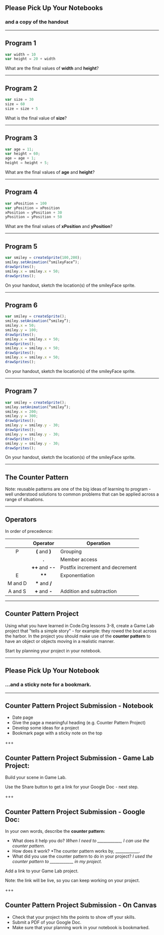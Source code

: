## Please Pick Up Your Notebooks
### and a copy of the handout

---

## Program 1

```javascript
var width = 10
var height = 20 + width
```

What are the final values of **width** and **height**?

---

## Program 2

```javascript
var size = 30
size = 60
size = size + 5
```

What is the final value of **size**?

---

## Program 3

```javascript
var age = 11;
var height = 60;
age = age + 1;
height = height + 5;
```

What are the final values of **age** and **height**?

---

## Program 4

```javascript
var xPosition = 100
var yPosition = xPosition
xPosition = yPosition + 30
yPosition = yPosition + 50
```

What are the final values of **xPosition** and **yPosition**?

---

## Program 5

```javascript
var smiley = createSprite(100,200);
smiley.setAnimation(“smileyFace”);
drawSprites();
smiley.x = smiley.x + 50;
drawSprites();
```

On your handout, sketch the location(s) of the smileyFace sprite.

---

## Program 6

```javascript
var smiley = createSprite();
smiley.setAnimation(“smiley”);
smiley.x = 50;
smiley.y = 100;
drawSprites();
smiley.x = smiley.x + 50;
drawSprites();
smiley.x = smiley.x + 50;
drawSprites();
smiley.x = smiley.x + 50;
drawSprites();
```

On your handout, sketch the location(s) of the smileyFace sprite.

---

## Program 7

```javascript
var smiley = createSprite();
smiley.setAnimation(“smiley”);
smiley.x = 200;
smiley.y = 300;
drawSprites();
smiley.y = smiley.y - 30;
drawSprites();
smiley.y = smiley.y - 30;
drawSprites();
smiley.y = smiley.y - 30;
drawSprites();
```

On your handout, sketch the location(s) of the smileyFace sprite.

---

## The Counter Pattern

Note: reusable patterns are one of the big ideas of learning to program - well understood solutions to common problems that can be applied across a range of situations.

---

## Operators

In order of precedence:

|   | Operator | Operation |
|:-:|:-:       |---|
| P | **(** and **)** | Grouping |
|   | __.__ | Member access |
|   | __++__ and __--__ | Postfix increment and decrement |
| E | __**__  | Exponentiation |
| M and D | __*__ and **/** | |
| A and S | **+** and **-** | Addition and subtraction |

---

## Counter Pattern Project

Using what you have learned in Code.Org lessons 3-8, create a Game Lab project that "tells a simple story" - for example: they rowed the boat across the harbor. In the project you should make use of the **counter pattern** to have an object or objects moving in a realistic manner.

Start by planning your project in your notebook.

---

## Please Pick Up Your Notebook

### ...and a sticky note for a bookmark.

---

## Counter Pattern Project Submission - Notebook

* Date page
* Give the page a meaningful heading (e.g. Counter Pattern Project)
* Develop some ideas for a project
* Bookmark page with a sticky note on the top

+++

## Counter Pattern Project Submission - Game Lab Project:

Build your scene in Game Lab.

Use the Share button to get a link for your Google Doc - next step.

+++

## Counter Pattern Project Submission - Google Doc:

In your own words, describe the **counter pattern:**

* What does it help you do? *When I need to ____________, I can use the counter pattern.*
* How does it work? *The counter pattern works by, ____________.
* What did you use the counter pattern to do in your project? *I used the counter pattern to ____________ in my project.*

Add a link to your Game Lab project.

Note: the link will be live, so you can keep working on your project.

+++

## Counter Pattern Project Submission - On Canvas

* Check that your project hits the points to show off your skills.
* Submit a PDF of your Google Doc.
* Make sure that your planning work in your notebook is bookmarked.

